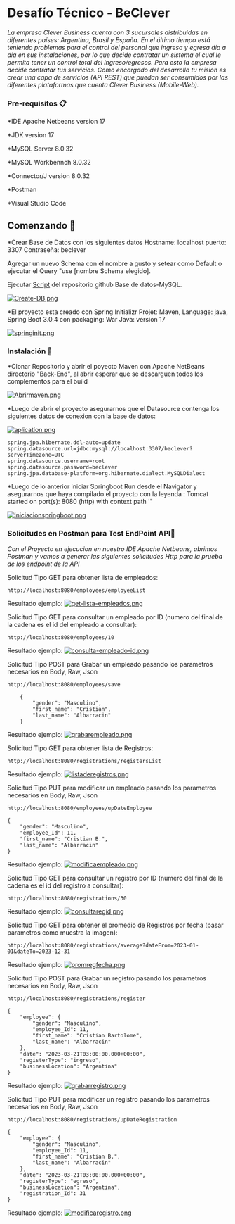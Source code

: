 # Desafío Técnico - BeClever

_La empresa Clever Business cuenta con 3 sucursales distribuidas en diferentes países: Argentina, Brasil y España. En el último tiempo está teniendo problemas para el control del personal que ingresa y egresa día a día en sus instalaciones, por lo que decide contratar un sistema el cual le permita tener un control total del ingreso/egresos.
Para esto la empresa decide contratar tus servicios. Como encargado del desarrollo tu misión es crear una capa de servicios (API REST) que puedan ser consumidos por las diferentes plataformas que cuenta Clever Business (Mobile-Web)._

### Pre-requisitos 📋

*IDE Apache Netbeans version 17

*JDK version 17

*MySQL Server 8.0.32

*MySQL Workbennch 8.0.32

*Connector/J version 8.0.32

*Postman

*Visual Studio Code

## Comenzando 🚀

*Crear Base de Datos con los siguientes datos Hostname: localhost puerto: 3307 Contraseña: beclever

Agregar un nuevo Schema con el nombre a gusto y setear como Default o ejecutar el Query "use [nombre Schema elegido].

Ejecutar [Script](https://github.com/albarracincristian/PruebaTecnica/blob/main/Base%20de%20Datos-MySQL/Script_BD_Clever_Business.sql) del repositorio github Base de datos-MySQL.

[![Create-DB.png](https://i.postimg.cc/2yvtcfL6/Create-DB.png)](https://postimg.cc/0KkZjFfR)

*El proyecto esta creado con Spring Initializr Projet: Maven, Language: java, Spring Boot 3.0.4 con packaging: War Java: version 17

[![springinit.png](https://i.postimg.cc/yYrD74Dx/springinit.png)](https://postimg.cc/F73rx6gX)


### Instalación 🔧

*Clonar Repositorio y abrir el poyecto Maven con Apache NetBeans directorio "Back-End", al abrir esperar que se descarguen todos los complementos para el build

[![Abrirmaven.png](https://i.postimg.cc/V6C6RD1R/Abrirmaven.png)](https://postimg.cc/gXGmcyxX)

*Luego de abrir el proyecto asegurarnos que el Datasource contenga los siguientes datos de conexion con la base de datos:

[![aplication.png](https://i.postimg.cc/cCdvLfyB/aplication.png)](https://postimg.cc/VrHf7rNJ)


```
spring.jpa.hibernate.ddl-auto=update
spring.datasource.url=jdbc:mysql://localhost:3307/beclever?serverTimezone=UTC
spring.datasource.username=root
spring.datasource.password=beclever
spring.jpa.database-platform=org.hibernate.dialect.MySQLDialect
```
*Luego de lo anterior iniciar Springboot Run desde el Navigator y asegurarnos que haya compilado el proyecto con la leyenda : Tomcat started on port(s): 8080 (http) with context path ''

[![iniciacionspringboot.png](https://i.postimg.cc/TY7JB3g4/iniciacionspringboot.png)](https://postimg.cc/KRTTMF9P)

### Solicitudes en Postman para Test EndPoint API🔩

_Con el Proyecto en ejecucion en nuestro IDE Apache Netbeans, abrimos Postman y vamos a generar las siguientes solicitudes Http para la prueba de los endpoint de la API_

Solicitud Tipo GET para obtener lista de empleados:

```
http://localhost:8080/employees/employeeList
```
Resultado ejemplo:
[![get-lista-empleados.png](https://i.postimg.cc/Y25TPkBk/get-lista-empleados.png)](https://postimg.cc/F1xPfMKn)

Solicitud Tipo GET para consultar un empleado por ID (numero del final de la cadena es el id del empleado a consultar):

```
http://localhost:8080/employees/10
```
Resultado ejemplo:
[![consulta-empleado-id.png](https://i.postimg.cc/QMKpvL3G/consulta-empleado-id.png)](https://postimg.cc/Y4kGms0b)

Solicitud Tipo POST para Grabar un empleado pasando los parametros necesarios en Body, Raw, Json

```
http://localhost:8080/employees/save
```
```
    {
        "gender": "Masculino",
        "first_name": "Cristian",
        "last_name": "Albarracin"
    }
```
Resultado ejemplo:
[![grabarempleado.png](https://i.postimg.cc/Qx6Y3rRH/grabarempleado.png)](https://postimg.cc/7f2n3jPk)

Solicitud Tipo GET para obtener lista de Registros:

```
http://localhost:8080/registrations/registersList
```
Resultado ejemplo:
[![listaderegistros.png](https://i.postimg.cc/MK8fpMJL/listaderegistros.png)](https://postimg.cc/6TYpHQ3V)

Solicitud Tipo PUT para modificar un empleado pasando los parametros necesarios en Body, Raw, Json

```
http://localhost:8080/employees/upDateEmployee
```
```
{
    "gender": "Masculino",
    "employee_Id": 11,
    "first_name": "Cristian B.",
    "last_name": "Albarracin"
}
```
Resultado ejemplo:
[![modificaempleado.png](https://i.postimg.cc/qBWShr1S/modificaempleado.png)](https://postimg.cc/Sj7D3BFf)

Solicitud Tipo GET para consultar un registro por ID (numero del final de la cadena es el id del registro a consultar):

```
http://localhost:8080/registrations/30
```
Resultado ejemplo:
[![consultaregid.png](https://i.postimg.cc/C5CGxbPF/consultaregid.png)](https://postimg.cc/ctHgDtGj)

Solicitud Tipo GET para obtener el promedio de Registros por fecha (pasar parametros como muestra la imagen):

```
http://localhost:8080/registrations/average?dateFrom=2023-01-01&dateTo=2023-12-31
```
Resultado ejemplo:
[![promregfecha.png](https://i.postimg.cc/JhqCZFsJ/promregfecha.png)](https://postimg.cc/nsCWt0Yc)

Solicitud Tipo POST para Grabar un registro pasando los parametros necesarios en Body, Raw, Json

```
http://localhost:8080/registrations/register
```
```
{
    "employee": {
        "gender": "Masculino",
        "employee_Id": 11,
        "first_name": "Cristian Bartolome",
        "last_name": "Albarracin"
    },
    "date": "2023-03-21T03:00:00.000+00:00",
    "registerType": "ingreso",
    "businessLocation": "Argentina"
}
```
Resultado ejemplo:
[![grabarregistro.png](https://i.postimg.cc/cCYvxZJw/grabarregistro.png)](https://postimg.cc/V0ffgxnk)

Solicitud Tipo PUT para modificar un registro pasando los parametros necesarios en Body, Raw, Json

```
http://localhost:8080/registrations/upDateRegistration
```
```
{
    "employee": {
        "gender": "Masculino",
        "employee_Id": 11,
        "first_name": "Cristian B.",
        "last_name": "Albarracin"
    },
    "date": "2023-03-21T03:00:00.000+00:00",
    "registerType": "egreso",
    "businessLocation": "Argentina",
    "registration_Id": 31
}
```
Resultado ejemplo:
[![modificaregistro.png](https://i.postimg.cc/VNdMxxXB/modificaregistro.png)](https://postimg.cc/hJRfx3yf)